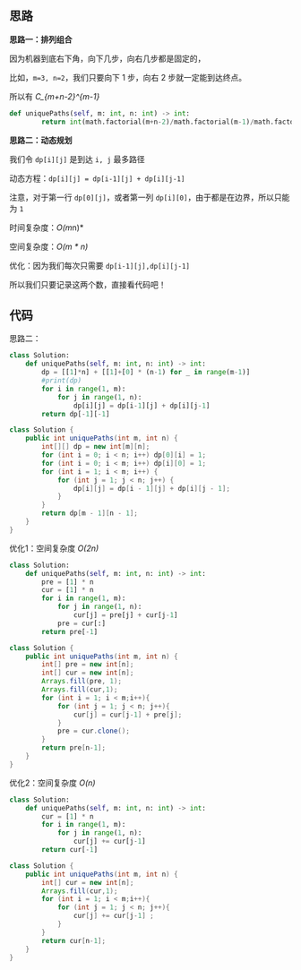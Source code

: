 ## 思路

**思路一：排列组合**

因为机器到底右下角，向下几步，向右几步都是固定的，

比如，`m=3, n=2`，我们只要向下 1 步，向右 2 步就一定能到达终点。

所以有 *C_{m+n-2}^{m-1}*

```Python []
def uniquePaths(self, m: int, n: int) -> int:
        return int(math.factorial(m+n-2)/math.factorial(m-1)/math.factorial(n-1))
```

**思路二：动态规划**

我们令 `dp[i][j]` 是到达 `i, j` 最多路径

动态方程：`dp[i][j] = dp[i-1][j] + dp[i][j-1]`

注意，对于第一行 `dp[0][j]`，或者第一列 `dp[i][0]`，由于都是在边界，所以只能为 `1`

时间复杂度：*O(m*n)*

空间复杂度：*O(m * n)*


优化：因为我们每次只需要 `dp[i-1][j],dp[i][j-1] `

所以我们只要记录这两个数，直接看代码吧！

## 代码

思路二：

```Python [1]
class Solution:
    def uniquePaths(self, m: int, n: int) -> int:
        dp = [[1]*n] + [[1]+[0] * (n-1) for _ in range(m-1)]
        #print(dp)
        for i in range(1, m):
            for j in range(1, n):
                dp[i][j] = dp[i-1][j] + dp[i][j-1]
        return dp[-1][-1]
```



```Java [1]
class Solution {
    public int uniquePaths(int m, int n) {
        int[][] dp = new int[m][n];
        for (int i = 0; i < n; i++) dp[0][i] = 1;
        for (int i = 0; i < m; i++) dp[i][0] = 1;
        for (int i = 1; i < m; i++) {
            for (int j = 1; j < n; j++) {
                dp[i][j] = dp[i - 1][j] + dp[i][j - 1];
            }
        }
        return dp[m - 1][n - 1];  
    }
}
```



优化1：空间复杂度 *O(2n)*

```Python [2]
class Solution:
    def uniquePaths(self, m: int, n: int) -> int:
        pre = [1] * n
        cur = [1] * n
        for i in range(1, m):
            for j in range(1, n):
                cur[j] = pre[j] + cur[j-1]
            pre = cur[:]
        return pre[-1]
```



```Java [2]
class Solution {
    public int uniquePaths(int m, int n) {
        int[] pre = new int[n];
        int[] cur = new int[n];
        Arrays.fill(pre, 1);
        Arrays.fill(cur,1);
        for (int i = 1; i < m;i++){
            for (int j = 1; j < n; j++){
                cur[j] = cur[j-1] + pre[j];
            }
            pre = cur.clone();
        }
        return pre[n-1]; 
    }
}
```



优化2：空间复杂度 *O(n)*

```Python [3]
class Solution:
    def uniquePaths(self, m: int, n: int) -> int:
        cur = [1] * n
        for i in range(1, m):
            for j in range(1, n):
                cur[j] += cur[j-1]
        return cur[-1]
```



```Java [3]
class Solution {
    public int uniquePaths(int m, int n) {
        int[] cur = new int[n];
        Arrays.fill(cur,1);
        for (int i = 1; i < m;i++){
            for (int j = 1; j < n; j++){
                cur[j] += cur[j-1] ;
            }
        }
        return cur[n-1];
    }
}
```

